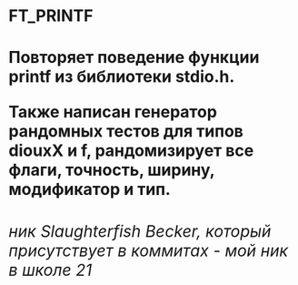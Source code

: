 <h1>FT_PRINTF<h1>

<p>
Повторяет поведение функции printf из библиотеки stdio.h.
<bНа всех типах кроме f, либо обгоняет оригинальный printf по скорости, либо работает чуть медленее (менее чем на 10%).<b>

<b>Также написан генератор рандомных тестов для типов diouxX и f, рандомизирует все флаги, точность, ширину, модификатор и тип.<b><p>

<h6>ник Slaughterfish Becker, который присутствует в коммитах - мой ник в школе 21<h6>
